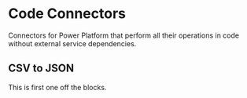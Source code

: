 # Code Connectors
Connectors for Power Platform that perform all their operations in code without external service dependencies.

## CSV to JSON
This is first one off the blocks.
